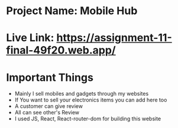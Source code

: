 # Project Name: Mobile Hub
# Live Link: https://assignment-11-final-49f20.web.app/
# Important Things
* Mainly I sell mobiles and gadgets through my websites
* If You want to sell your electronics items you can add here too
* A customer can give review 
* All can see other's Review
* I used JS, React, React-router-dom for building this website